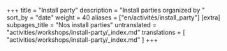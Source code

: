 +++
title = "Install party"
description = "Install parties organized by "
sort_by = "date"
weight = 40
aliases = ["en/activités/install_party"]
[extra]
subpages_title = "Nos install parties"
untranslated = "activities/workshops/install-party/_index.md"
translations = [
    "activities/workshops/install-party/_index.md"
]
+++
